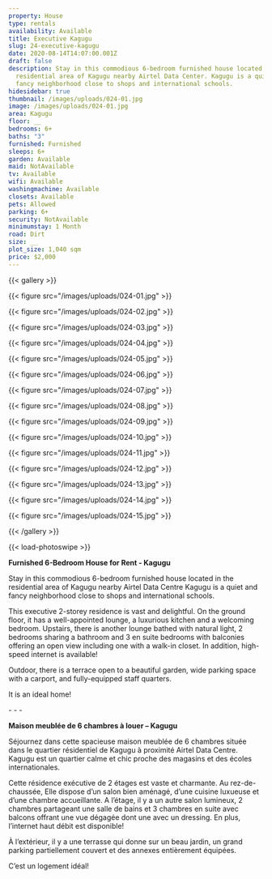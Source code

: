 ```yaml
---
property: House
type: rentals
availability: Available
title: Executive Kagugu
slug: 24-executive-kagugu
date: 2020-08-14T14:07:00.001Z
draft: false
description: Stay in this commodious 6-bedroom furnished house located in the
  residential area of Kagugu nearby Airtel Data Center. Kagugu is a quiet and
  fancy neighborhood close to shops and international schools.
hidesidebar: true
thumbnail: /images/uploads/024-01.jpg
image: /images/uploads/024-01.jpg
area: Kagugu
floor: __
bedrooms: 6+
baths: "3"
furnished: Furnished
sleeps: 6+
garden: Available
maid: NotAvailable
tv: Available
wifi: Available
washingmachine: Available
closets: Available
pets: Allowed
parking: 6+
security: NotAvailable
minimumstay: 1 Month
road: Dirt
size: __
plot_size: 1,040 sqm
price: $2,000
---
```

{{< gallery >}}

{{< figure src="/images/uploads/024-01.jpg" >}}

{{< figure src="/images/uploads/024-02.jpg" >}}

{{< figure src="/images/uploads/024-03.jpg" >}}

{{< figure src="/images/uploads/024-04.jpg" >}}

{{< figure src="/images/uploads/024-05.jpg" >}}

{{< figure src="/images/uploads/024-06.jpg" >}}

{{< figure src="/images/uploads/024-07.jpg" >}}

{{< figure src="/images/uploads/024-08.jpg" >}}

{{< figure src="/images/uploads/024-09.jpg" >}}

{{< figure src="/images/uploads/024-10.jpg" >}}

{{< figure src="/images/uploads/024-11.jpg" >}}

{{< figure src="/images/uploads/024-12.jpg" >}}

{{< figure src="/images/uploads/024-13.jpg" >}}

{{< figure src="/images/uploads/024-14.jpg" >}}

{{< figure src="/images/uploads/024-15.jpg" >}}

{{< /gallery >}}

{{< load-photoswipe >}}

**Furnished 6-Bedroom House for Rent - Kagugu**

Stay in this commodious 6-bedroom furnished house located in the residential area of Kagugu nearby Airtel Data Centre Kagugu is a quiet and fancy neighborhood close to shops and international schools.

This executive 2-storey residence is vast and delightful. On the ground floor, it has a well-appointed lounge, a luxurious kitchen and a welcoming bedroom. Upstairs, there is another lounge bathed with natural light, 2 bedrooms sharing a bathroom and 3 en suite bedrooms with balconies offering an open view including one with a walk-in closet. In addition, high-speed internet is available!

Outdoor, there is a terrace open to a beautiful garden, wide parking space with a carport, and fully-equipped staff quarters.

It is an ideal home!

\- - -

**Maison meublée de 6 chambres à louer – Kagugu**

Séjournez dans cette spacieuse maison meublée de 6 chambres située dans le quartier résidentiel de Kagugu à proximité Airtel Data Centre. Kagugu est un quartier calme et chic proche des magasins et des écoles internationales.

Cette résidence exécutive de 2 étages est vaste et charmante. Au rez-de-chaussée, Elle dispose d’un salon bien aménagé, d’une cuisine luxueuse et d’une chambre accueillante. A l’étage, il y a un autre salon lumineux, 2 chambres partageant une salle de bains et 3 chambres en suite avec balcons offrant une vue dégagée dont une avec un dressing. En plus, l’internet haut débit est disponible!

À l’extérieur, il y a une terrasse qui donne sur un beau jardin, un grand parking partiellement couvert et des annexes entièrement équipées.

C’est un logement idéal!